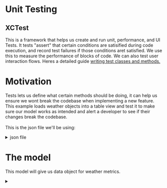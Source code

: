 # Unit Testing

## XCTest
This is a framework that helps us create and run unit, performance, and UI Tests. It tests "assert" that certain conditions are satisified during code execution,  and record test failures if those conditions aret satisfied. We use this to measure the performance of blocks of code. We can also test user interaction flows. Heres a detailed guide <a href="https://developer.apple.com/library/archive/documentation/DeveloperTools/Conceptual/testing_with_xcode/chapters/04-writing_tests.html"> writing test classes and methods.</a>

# Motivation
Tests lets us define what certain methods should be doing, it can help us ensure we wont break the codebase when implementing a new feature. This example loads weather objects into a table view and test it to make sure our model works as intended and alert a developer to see if their changes break the codebase. <br></br>
This is the json file we'll be using:
<details>
  <summary>json file</summary>
  
  ```c++
{
	"message": "accurate",
	"cod": "200",
	"count": 3,
	"list": [{
		"id": 2641549,
		"name": "Newtonhill",
		"coord": {
			"lat": 57.0333,
			"lon": -2.15
		},
		"main": {
			"temp": 275.15,
			"pressure": 1010,
			"humidity": 93,
			"temp_min": 275.15,
			"temp_max": 275.15
		},
		"dt": 1521204600,
		"wind": {
			"speed": 9.3,
			"deg": 120,
			"gust": 18
		},
		"sys": {
			"country": ""
		},
		"rain": null,
		"snow": null,
		"clouds": {
			"all": 75
		},
		"weather": [{
			"id": 311,
			"main": "Drizzle",
			"description": "rain and drizzle",
			"icon": "09d"
		}]
	}, {
		"id": 2636814,
		"name": "Stonehaven",
		"coord": {
			"lat": 56.9637,
			"lon": -2.2118
		},
		"main": {
			"temp": 275.15,
			"pressure": 1010,
			"humidity": 93,
			"temp_min": 275.15,
			"temp_max": 275.15
		},
		"dt": 1521204600,
		"wind": {
			"speed": 9.3,
			"deg": 120,
			"gust": 18
		},
		"sys": {
			"country": ""
		},
		"rain": null,
		"snow": null,
		"clouds": {
			"all": 75
		},
		"weather": [{
			"id": 311,
			"main": "Drizzle",
			"description": "rain and drizzle",
			"icon": "09d"
		}]
	}, {
		"id": 2640030,
		"name": "Portlethen",
		"coord": {
			"lat": 57.0547,
			"lon": -2.1307
		},
		"main": {
			"temp": 275.15,
			"pressure": 1010,
			"humidity": 93,
			"temp_min": 275.15,
			"temp_max": 275.15
		},
		"dt": 1521204600,
		"wind": {
			"speed": 9.3,
			"deg": 120,
			"gust": 18
		},
		"sys": {
			"country": ""
		},
		"rain": null,
		"snow": null,
		"clouds": {
			"all": 75
		},
		"weather": [{
			"id": 311,
			"main": "Drizzle",
			"description": "rain and drizzle",
			"icon": "09d"
		}]
	}]
}
  ```
  
</details>

# The model
This model will give us data object for weather metrics.
<details>
  <summary></summary>
</details>

